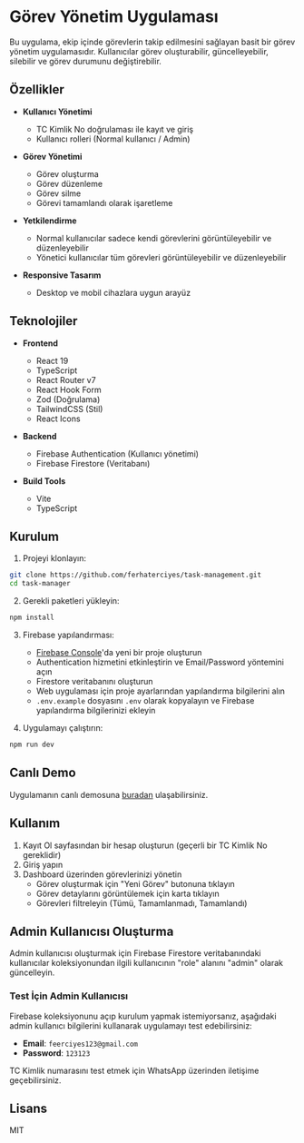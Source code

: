 # Görev Yönetim Uygulaması

Bu uygulama, ekip içinde görevlerin takip edilmesini sağlayan basit bir görev yönetim uygulamasıdır. Kullanıcılar görev oluşturabilir, güncelleyebilir, silebilir ve görev durumunu değiştirebilir.

## Özellikler

- **Kullanıcı Yönetimi**
  - TC Kimlik No doğrulaması ile kayıt ve giriş
  - Kullanıcı rolleri (Normal kullanıcı / Admin)

- **Görev Yönetimi**
  - Görev oluşturma
  - Görev düzenleme
  - Görev silme
  - Görevi tamamlandı olarak işaretleme

- **Yetkilendirme**
  - Normal kullanıcılar sadece kendi görevlerini görüntüleyebilir ve düzenleyebilir
  - Yönetici kullanıcılar tüm görevleri görüntüleyebilir ve düzenleyebilir

- **Responsive Tasarım**
  - Desktop ve mobil cihazlara uygun arayüz

## Teknolojiler

- **Frontend**
  - React 19
  - TypeScript
  - React Router v7
  - React Hook Form
  - Zod (Doğrulama)
  - TailwindCSS (Stil)
  - React Icons
  
- **Backend**
  - Firebase Authentication (Kullanıcı yönetimi)
  - Firebase Firestore (Veritabanı)

- **Build Tools**
  - Vite
  - TypeScript

## Kurulum

1. Projeyi klonlayın:
```bash
git clone https://github.com/ferhaterciyes/task-management.git
cd task-manager
```

2. Gerekli paketleri yükleyin:
```bash
npm install
```

3. Firebase yapılandırması:
   - [Firebase Console](https://console.firebase.google.com/)'da yeni bir proje oluşturun
   - Authentication hizmetini etkinleştirin ve Email/Password yöntemini açın
   - Firestore veritabanını oluşturun
   - Web uygulaması için proje ayarlarından yapılandırma bilgilerini alın
   - `.env.example` dosyasını `.env` olarak kopyalayın ve Firebase yapılandırma bilgilerinizi ekleyin

4. Uygulamayı çalıştırın:
```bash
npm run dev
```

## Canlı Demo

Uygulamanın canlı demosuna [buradan](https://taskmanagementrakamon.netlify.app/) ulaşabilirsiniz.
  
## Kullanım

1. Kayıt Ol sayfasından bir hesap oluşturun (geçerli bir TC Kimlik No gereklidir)
2. Giriş yapın
3. Dashboard üzerinden görevlerinizi yönetin
   - Görev oluşturmak için "Yeni Görev" butonuna tıklayın
   - Görev detaylarını görüntülemek için karta tıklayın
   - Görevleri filtreleyin (Tümü, Tamamlanmadı, Tamamlandı)

## Admin Kullanıcısı Oluşturma

Admin kullanıcısı oluşturmak için Firebase Firestore veritabanındaki kullanıcılar koleksiyonundan ilgili kullanıcının "role" alanını "admin" olarak güncelleyin.

### Test İçin Admin Kullanıcısı

Firebase koleksiyonunu açıp kurulum yapmak istemiyorsanız, aşağıdaki admin kullanıcı bilgilerini kullanarak uygulamayı test edebilirsiniz:

- **Email**: `feerciyes123@gmail.com`
- **Password**: `123123`

TC Kimlik numarasını test etmek için WhatsApp üzerinden iletişime geçebilirsiniz.
## Lisans

MIT
